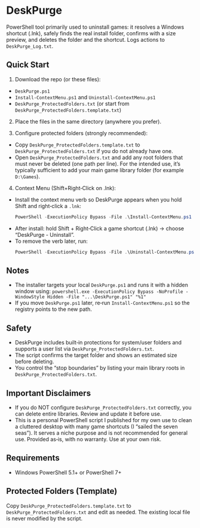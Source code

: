 ﻿# DeskPurge

PowerShell tool primarily used to uninstall games: it resolves a Windows shortcut (.lnk), safely finds the real install folder, confirms with a size preview, and deletes the folder and the shortcut. Logs actions to `DeskPurge_Log.txt`.

## Quick Start

1) Download the repo (or these files):
- `DeskPurge.ps1`
- `Install-ContextMenu.ps1` and `Uninstall-ContextMenu.ps1`
- `DeskPurge_ProtectedFolders.txt` (or start from `DeskPurge_ProtectedFolders.template.txt`)

2) Place the files in the same directory (anywhere you prefer).

3) Configure protected folders (strongly recommended):
- Copy `DeskPurge_ProtectedFolders.template.txt` to `DeskPurge_ProtectedFolders.txt` if you do not already have one.
- Open `DeskPurge_ProtectedFolders.txt` and add any root folders that must never be deleted (one path per line). For the intended use, it’s typically sufficient to add your main game library folder (for example `D:\Games`).

4) Context Menu (Shift+Right‑Click on .lnk):
- Install the context menu verb so DeskPurge appears when you hold Shift and right‑click a `.lnk`:
  ```powershell
  PowerShell -ExecutionPolicy Bypass -File .\Install-ContextMenu.ps1
  ```
- After install: hold Shift + Right‑Click a game shortcut (.lnk) → choose “DeskPurge - Uninstall”.
- To remove the verb later, run:
  ```powershell
  PowerShell -ExecutionPolicy Bypass -File .\Uninstall-ContextMenu.ps1
  ```

## Notes
- The installer targets your local `DeskPurge.ps1` and runs it with a hidden window using:
  `powershell.exe -ExecutionPolicy Bypass -NoProfile -WindowStyle Hidden -File "...\DeskPurge.ps1" "%1"`
- If you move `DeskPurge.ps1` later, re‑run `Install-ContextMenu.ps1` so the registry points to the new path.

## Safety

- DeskPurge includes built‑in protections for system/user folders and supports a user list via `DeskPurge_ProtectedFolders.txt`.
- The script confirms the target folder and shows an estimated size before deleting.
- You control the “stop boundaries” by listing your main library roots in `DeskPurge_ProtectedFolders.txt`.

## Important Disclaimers

- If you do NOT configure `DeskPurge_ProtectedFolders.txt` correctly, you can delete entire libraries. Review and update it before use.
- This is a personal PowerShell script I published for my own use to clean a cluttered desktop with many game shortcuts (I “sailed the seven seas”). It serves a niche purpose and is not recommended for general use. Provided as‑is, with no warranty. Use at your own risk.

## Requirements

- Windows PowerShell 5.1+ or PowerShell 7+

## Protected Folders (Template)
Copy `DeskPurge_ProtectedFolders.template.txt` to `DeskPurge_ProtectedFolders.txt` and edit as needed. The existing local file is never modified by the script.
